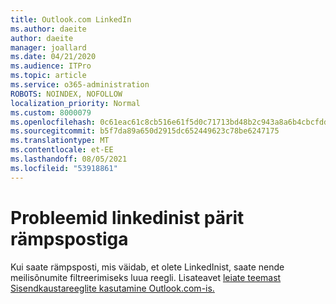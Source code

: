 ```yaml
---
title: Outlook.com LinkedIn
ms.author: daeite
author: daeite
manager: joallard
ms.date: 04/21/2020
ms.audience: ITPro
ms.topic: article
ms.service: o365-administration
ROBOTS: NOINDEX, NOFOLLOW
localization_priority: Normal
ms.custom: 8000079
ms.openlocfilehash: 0c61eac61c8cb516e61f5d0c71713bd48b2c943a8a6b4cbcfddafb81016b4780
ms.sourcegitcommit: b5f7da89a650d2915dc652449623c78be6247175
ms.translationtype: MT
ms.contentlocale: et-EE
ms.lasthandoff: 08/05/2021
ms.locfileid: "53918861"
---
```

# <a name="issues-with-junk-email-claiming-to-be-from-linkedin"></a>Probleemid linkedinist pärit rämpspostiga

Kui saate rämpsposti, mis väidab, et olete LinkedInist, saate nende meilisõnumite filtreerimiseks luua reegli.
Lisateavet [leiate teemast Sisendkaustareeglite kasutamine Outlook.com-is.](https://aka.ms/OutlookComInboxRules)


